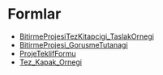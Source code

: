 # Formlar

<!--Index-->

- [BitirmeProjesiTezKitapcigi_TaslakOrnegi](./Ders%20%C4%B0%C3%A7eri%C4%9Fi/Formlar/BitirmeProjesiTezKitapcigi_TaslakOrnegi.doc)
- [BitirmeProjesi_GorusmeTutanagi](./Ders%20%C4%B0%C3%A7eri%C4%9Fi/Formlar/BitirmeProjesi_GorusmeTutanagi.docx)
- [ProjeTeklifFormu](./Ders%20%C4%B0%C3%A7eri%C4%9Fi/Formlar/ProjeTeklifFormu.doc)
- [Tez_Kapak_Ornegi](./Ders%20%C4%B0%C3%A7eri%C4%9Fi/Formlar/Tez_Kapak_Ornegi.doc)

<!--Index-->
